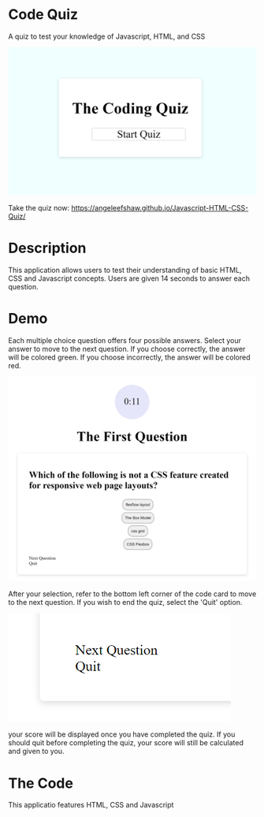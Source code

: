 # Code Quiz
A quiz to test your knowledge of Javascript, HTML, and CSS

![CodeQuizHome](./assets/Start-Code-Quiz-Page-One.png)

Take the quiz now: https://angeleefshaw.github.io/Javascript-HTML-CSS-Quiz/

# Description

This application allows users to test their understanding of basic HTML, CSS and Javascript concepts. Users are given 14 seconds to answer each question. 

# Demo

Each multiple choice question offers four possible answers. Select your answer to move to the next question. If you choose correctly, the answer will be colored green. If you choose incorrectly, the answer will be colored red.

![CodeQuizQuestionDemo](./assets/question-demo.png)

After your selection, refer to the bottom left corner of the code card to move to the next question. If you wish to end the quiz, select the 'Quit' option. 

![CodeQuizEndButtons](./assets/Next-question-quit-quiz-buttons.png)

your score will be displayed once you have completed the quiz. If you should quit before completing the quiz, your score will still be calculated and given to you.  

# The Code

This applicatio features HTML, CSS and Javascript 

